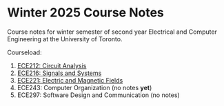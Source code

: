 # Winter 2025 Course Notes
Course notes for winter semester of second year Electrical and Computer Engineering at the University of Toronto.

Courseload:
1. [ECE212: Circuit Analysis](/ECE212/0_README.md)
2. [ECE216: Signals and Systems](/ECE216/0_README.md)
3. [ECE221: Electric and Magnetic Fields](/ECE221/0_README.md)
4. ECE243: Computer Organization (no notes **yet**)
5. ECE297: Software Design and Communication (no notes)
